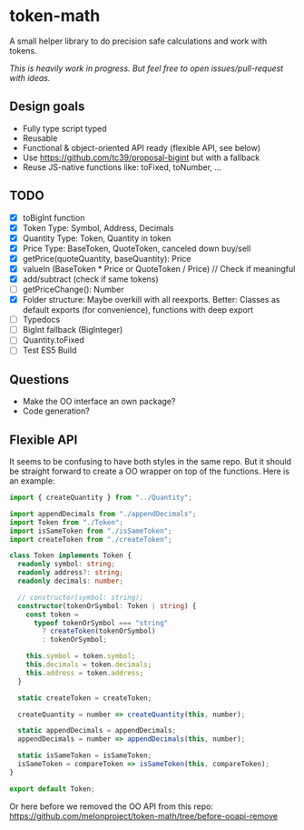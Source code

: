 # token-math

A small helper library to do precision safe calculations and work with tokens.

_This is heavily work in progress. But feel free to open issues/pull-request with ideas._

## Design goals

- Fully type script typed
- Reusable
- Functional & object-oriented API ready (flexible API, see below)
- Use https://github.com/tc39/proposal-bigint but with a fallback
- Reuse JS-native functions like: toFixed, toNumber, ...

## TODO

- [x] toBigInt function
- [x] Token Type: Symbol, Address, Decimals
- [x] Quantity Type: Token, Quantity in token
- [x] Price Type: BaseToken, QuoteToken, canceled down buy/sell
- [x] getPrice(quoteQuantity, baseQuantity): Price
- [x] valueIn (BaseToken \* Price or QuoteToken / Price) // Check if meaningful
- [x] add/subtract (check if same tokens)
- [ ] getPriceChange(): Number
- [x] Folder structure: Maybe overkill with all reexports. Better: Classes as default exports (for convenience), functions with deep export
- [ ] Typedocs
- [ ] BigInt fallback (BigInteger)
- [ ] Quantity.toFixed
- [ ] Test ES5 Build

## Questions

- Make the OO interface an own package?
- Code generation?

## Flexible API

It seems to be confusing to have both styles in the same repo. But it should be straight forward to create a OO wrapper on top of the functions. Here is an example:

```typescript
import { createQuantity } from "../Quantity";

import appendDecimals from "./appendDecimals";
import Token from "./Token";
import isSameToken from "./isSameToken";
import createToken from "./createToken";

class Token implements Token {
  readonly symbol: string;
  readonly address?: string;
  readonly decimals: number;

  // constructor(symbol: string);
  constructor(tokenOrSymbol: Token | string) {
    const token =
      typeof tokenOrSymbol === "string"
        ? createToken(tokenOrSymbol)
        : tokenOrSymbol;

    this.symbol = token.symbol;
    this.decimals = token.decimals;
    this.address = token.address;
  }

  static createToken = createToken;

  createQuantity = number => createQuantity(this, number);

  static appendDecimals = appendDecimals;
  appendDecimals = number => appendDecimals(this, number);

  static isSameToken = isSameToken;
  isSameToken = compareToken => isSameToken(this, compareToken);
}

export default Token;
```

Or here before we removed the OO API from this repo: https://github.com/melonproject/token-math/tree/before-ooapi-remove
